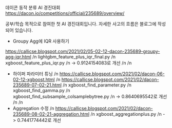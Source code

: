 데이콘 동작 분류 AI 경진대회
https://dacon.io/competitions/official/235689/overview/

공부/학습 목적으로 참여한 첫 AI 경진대회입니다.
자세한 사고의 흐름은 블로그에 작성되어 있습니다.


* Groupy Agg에 IQR 사용하기

https://callicse.blogspot.com/2021/02/05-02-12-dacon-235689-groupy-agg-iqr.html
/n
lightgbm_feature_plus_iqr_final.py
/n xgboost_feature_plus_iqr.py
/n
-> 0.9124154083로 개선
/n
/n
* 하이퍼 파라미터 튜닝
/n
https://callicse.blogspot.com/2021/02/dacon-06-02-12-xgboost.html
/n https://callicse.blogspot.com/2021/02/dacon-235689-07-02-21.html
/n
xgboost_find_parameter.py
/n xgboost_find_gamma.py
/n xgboost_find_subsample_colsamplebytree.py
/n
-> 0.8640695542로 개선
/n
/n
* Aggregation 수정
/n
https://callicse.blogspot.com/2021/02/dacon-235689-08-02-21-aggregation.html
/n
xgboost_aggregationplus.py
/n
-> 0.7441774442로 개선
